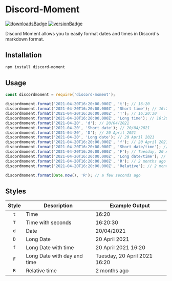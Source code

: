 # Discord-Moment

[![downloadsBadge](https://img.shields.io/npm/dt/discord-moment?style=for-the-badge)](https://npmjs.com/discord-moment)
[![versionBadge](https://img.shields.io/npm/v/discord-moment?style=for-the-badge)](https://npmjs.com/discord-moment)

Discord Moment allows you to easily format dates and times in Discord's markdown format.

## Installation

```bash
npm install discord-moment
```

## Usage

```js
const discordmoment = require('discord-moment');

discordmoment.format('2021-04-20T16:20:00.000Z', 't'); // 16:20
discordmoment.format('2021-04-20T16:20:00.000Z', 'Short time'); // 16:20
discordmoment.format('2021-04-20T16:20:00.000Z', 'T'); // 16:20:30
discordmoment.format('2021-04-20T16:20:00.000Z', 'Long time'); // 16:20:30
discordmoment.format('2021-04-20', 'd'); // 20/04/2021
discordmoment.format('2021-04-20', 'Short date'); // 20/04/2021
discordmoment.format('2021-04-20', 'D'); // 20 April 2021
discordmoment.format('2021-04-20', 'Long date'); // 20 April 2021
discordmoment.format('2021-04-20T16:20:00.000Z', 'f'); // 20 April 2021 16:20
discordmoment.format('2021-04-20T16:20:00.000Z', 'Short date/time'); // 20 April 2021 16:20
discordmoment.format('2021-04-20T16:20:00.000Z', 'F'); // Tuesday, 20 April 2021 16:20
discordmoment.format('2021-04-20T16:20:00.000Z', 'Long date/time'); // Tuesday, 20 April 2021 16:20
discordmoment.format('2021-04-20T16:20:00.000Z', 'R'); // 2 months ago
discordmoment.format('2021-04-20T16:20:00.000Z', 'Relative'); // 2 months ago

discordmoment.format(Date.now(), 'R'); // a few seconds ago
```

## Styles

| Style | Description                  | Example Output               |
|:-----:|------------------------------|------------------------------|
| `t`   | Time                         | 16:20                        |
| `T`   | Time with seconds            | 16:20:30                     |
| `d`   | Date                         | 20/04/2021                   |
| `D`   | Long Date                    | 20 April 2021                |
| `f`   | Long Date with time          | 20 April 2021 16:20          |
| `F`   | Long Date with day and time  | Tuesday, 20 April 2021 16:20 |
| `R`   | Relative time                | 2 months ago                 |

